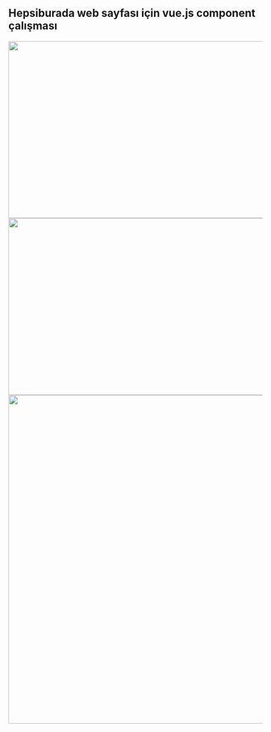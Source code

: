 ## Hepsiburada web sayfası için vue.js component çalışması
<img src="https://user-images.githubusercontent.com/51158449/138530719-71e6f3b5-55e0-405f-be28-a520e1454a83.jpg" width="750" height="350">
<img src="https://user-images.githubusercontent.com/51158449/138530708-c4e83286-6f9c-465c-8596-d4ee4fc8af0a.png" width="750" height="350"> 
<img src="https://user-images.githubusercontent.com/51158449/138530718-3a742be8-d91d-43e7-b505-a5790d1a5b26.jpg" width="750" height="650">


